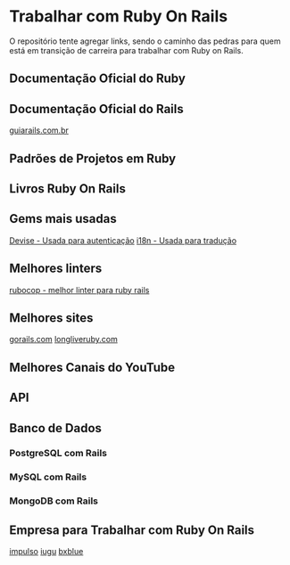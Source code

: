# Trabalhar com Ruby On Rails

O repositório tente agregar links, sendo o caminho das pedras para quem está em transição de carreira para trabalhar com Ruby on Rails.

## Documentação Oficial do Ruby

[]()
[]()
[]()
[]()

## Documentação Oficial do Rails

[guiarails.com.br](https://guiarails.com.br/getting_started.html)
[]()
[]()
[]()

## Padrões de Projetos em Ruby

[]()
[]()
[]()
[]()

## Livros Ruby On Rails

[]()
[]()
[]()
[]()

## Gems mais usadas

[Devise - Usada para autenticação]()
[i18n - Usada para tradução]()
[]()
[]()



## Melhores linters

[rubocop - melhor linter para ruby rails]()
[]()
[]()
[]()

## Melhores sites

[gorails.com](https://gorails.com)
[longliveruby.com](https://longliveruby.com)

## Melhores Canais do YouTube

[]()
[]()
[]()
[]()

## API

[]()
[]()
[]()
[]()



## Banco de Dados

### PostgreSQL com Rails

### MySQL com Rails

### MongoDB com Rails



## Empresa para Trabalhar com Ruby On Rails



[impulso]()
[iugu]()
[bxblue]()
[]()
